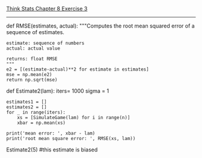 [Think Stats Chapter 8 Exercise 3](http://greenteapress.com/thinkstats2/html/thinkstats2009.html#toc77)

---

>> 
def RMSE(estimates, actual):
    """Computes the root mean squared error of a sequence of estimates.

    estimate: sequence of numbers
    actual: actual value

    returns: float RMSE
    """
    e2 = [(estimate-actual)**2 for estimate in estimates]
    mse = np.mean(e2)
    return np.sqrt(mse)
    
def Estimate2(lam):
    iters= 1000
    sigma = 1

    estimates1 = []
    estimates2 = []
    for _ in range(iters):
        xs = [SimulateGame(lam) for i in range(n)]
        xbar = np.mean(xs)

    print('mean error: ', xbar - lam)
    print('root mean square error: ', RMSE(xs, lam))
    
Estimate2(5)
#this estimate is biased
